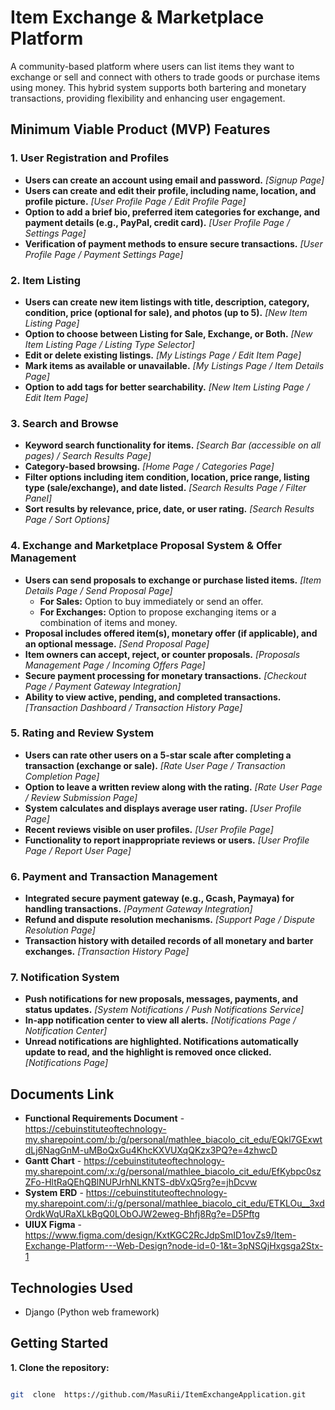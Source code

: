 # Item Exchange & Marketplace Platform

A community-based platform where users can list items they want to exchange or sell and connect with others to trade goods or purchase items using money. This hybrid system supports both bartering and monetary transactions, providing flexibility and enhancing user engagement.

## Minimum Viable Product (MVP) Features

### **1. User Registration and Profiles**
- **Users can create an account using email and password.** *[Signup Page]*
- **Users can create and edit their profile, including name, location, and profile picture.** *[User Profile Page / Edit Profile Page]*
- **Option to add a brief bio, preferred item categories for exchange, and payment details (e.g., PayPal, credit card).** *[User Profile Page / Settings Page]*
- **Verification of payment methods to ensure secure transactions.** *[User Profile Page / Payment Settings Page]*

### **2. Item Listing**
- **Users can create new item listings with title, description, category, condition, price (optional for sale), and photos (up to 5).** *[New Item Listing Page]*
- **Option to choose between Listing for Sale, Exchange, or Both.** *[New Item Listing Page / Listing Type Selector]*
- **Edit or delete existing listings.** *[My Listings Page / Edit Item Page]*
- **Mark items as available or unavailable.** *[My Listings Page / Item Details Page]*
- **Option to add tags for better searchability.** *[New Item Listing Page / Edit Item Page]*

### **3. Search and Browse**
- **Keyword search functionality for items.** *[Search Bar (accessible on all pages) / Search Results Page]*
- **Category-based browsing.** *[Home Page / Categories Page]*
- **Filter options including item condition, location, price range, listing type (sale/exchange), and date listed.** *[Search Results Page / Filter Panel]*
- **Sort results by relevance, price, date, or user rating.** *[Search Results Page / Sort Options]*

### **4. Exchange and Marketplace Proposal System & Offer Management**
- **Users can send proposals to exchange or purchase listed items.** *[Item Details Page / Send Proposal Page]*
  - **For Sales:** Option to buy immediately or send an offer.
  - **For Exchanges:** Option to propose exchanging items or a combination of items and money.
- **Proposal includes offered item(s), monetary offer (if applicable), and an optional message.** *[Send Proposal Page]*
- **Item owners can accept, reject, or counter proposals.** *[Proposals Management Page / Incoming Offers Page]*
- **Secure payment processing for monetary transactions.** *[Checkout Page / Payment Gateway Integration]*
- **Ability to view active, pending, and completed transactions.** *[Transaction Dashboard / Transaction History Page]*

### **5. Rating and Review System**
- **Users can rate other users on a 5-star scale after completing a transaction (exchange or sale).** *[Rate User Page / Transaction Completion Page]*
- **Option to leave a written review along with the rating.** *[Rate User Page / Review Submission Page]*
- **System calculates and displays average user rating.** *[User Profile Page]*
- **Recent reviews visible on user profiles.** *[User Profile Page]*
- **Functionality to report inappropriate reviews or users.** *[User Profile Page / Report User Page]*

### **6. Payment and Transaction Management**
- **Integrated secure payment gateway (e.g., Gcash, Paymaya) for handling transactions.** *[Payment Gateway Integration]*
- **Refund and dispute resolution mechanisms.** *[Support Page / Dispute Resolution Page]*
- **Transaction history with detailed records of all monetary and barter exchanges.** *[Transaction History Page]*

### **7. Notification System**
- **Push notifications for new proposals, messages, payments, and status updates.** *[System Notifications / Push Notifications Service]*
- **In-app notification center to view all alerts.** *[Notifications Page / Notification Center]*
- **Unread notifications are highlighted. Notifications automatically update to read, and the highlight is removed once clicked.** *[Notifications Page]*

## Documents Link
- **Functional Requirements Document** - https://cebuinstituteoftechnology-my.sharepoint.com/:b:/g/personal/mathlee_biacolo_cit_edu/EQkl7GExwtdLj6NagGnM-uMBoQxGu4KhcKXVUXqQKzx3PQ?e=4zhwcD
- **Gantt Chart** - https://cebuinstituteoftechnology-my.sharepoint.com/:x:/g/personal/mathlee_biacolo_cit_edu/EfKybpc0szZFo-HltRaQEhQBlNUPJrhNLKNTS-dbVxQ5rg?e=jhDcvw
- **System ERD** - https://cebuinstituteoftechnology-my.sharepoint.com/:i:/g/personal/mathlee_biacolo_cit_edu/ETKLOu__3xdOrdkWqURaXLkBgQ0LObOJW2eweg-Bhfj8Rg?e=D5Pftg
- **UIUX Figma** - https://www.figma.com/design/KxtKGC2RcJdpSmID1ovZs9/Item-Exchange-Platform---Web-Design?node-id=0-1&t=3pNSQjHxgsga2Stx-1

  

## Technologies Used

  

- Django (Python web framework)

  

## Getting Started

  

**1. Clone the repository:**

  

```bash

git  clone  https://github.com/MasuRii/ItemExchangeApplication.git
